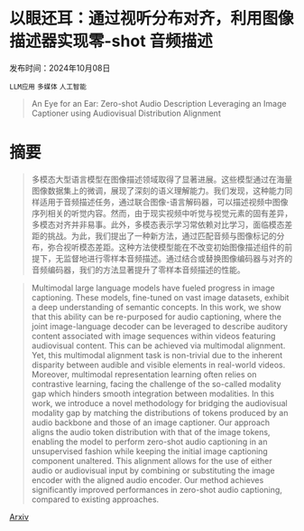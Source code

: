 # 以眼还耳：通过视听分布对齐，利用图像描述器实现零-shot 音频描述

发布时间：2024年10月08日

`LLM应用` `多媒体` `人工智能`

> An Eye for an Ear: Zero-shot Audio Description Leveraging an Image Captioner using Audiovisual Distribution Alignment

# 摘要

> 多模态大型语言模型在图像描述领域取得了显著进展。这些模型通过在海量图像数据集上的微调，展现了深刻的语义理解能力。我们发现，这种能力同样适用于音频描述任务，通过联合图像-语言解码器，可以描述视频中图像序列相关的听觉内容。然而，由于现实视频中听觉与视觉元素的固有差异，多模态对齐并非易事。此外，多模态表示学习常依赖对比学习，面临模态差距的挑战。为此，我们提出了一种新方法，通过匹配音频与图像标记的分布，弥合视听模态差距。这种方法使模型能在不改变初始图像描述组件的前提下，无监督地进行零样本音频描述。通过结合或替换图像编码器与对齐的音频编码器，我们的方法显著提升了零样本音频描述的性能。

> Multimodal large language models have fueled progress in image captioning. These models, fine-tuned on vast image datasets, exhibit a deep understanding of semantic concepts. In this work, we show that this ability can be re-purposed for audio captioning, where the joint image-language decoder can be leveraged to describe auditory content associated with image sequences within videos featuring audiovisual content. This can be achieved via multimodal alignment. Yet, this multimodal alignment task is non-trivial due to the inherent disparity between audible and visible elements in real-world videos. Moreover, multimodal representation learning often relies on contrastive learning, facing the challenge of the so-called modality gap which hinders smooth integration between modalities. In this work, we introduce a novel methodology for bridging the audiovisual modality gap by matching the distributions of tokens produced by an audio backbone and those of an image captioner. Our approach aligns the audio token distribution with that of the image tokens, enabling the model to perform zero-shot audio captioning in an unsupervised fashion while keeping the initial image captioning component unaltered. This alignment allows for the use of either audio or audiovisual input by combining or substituting the image encoder with the aligned audio encoder. Our method achieves significantly improved performances in zero-shot audio captioning, compared to existing approaches.

[Arxiv](https://arxiv.org/abs/2410.05997)